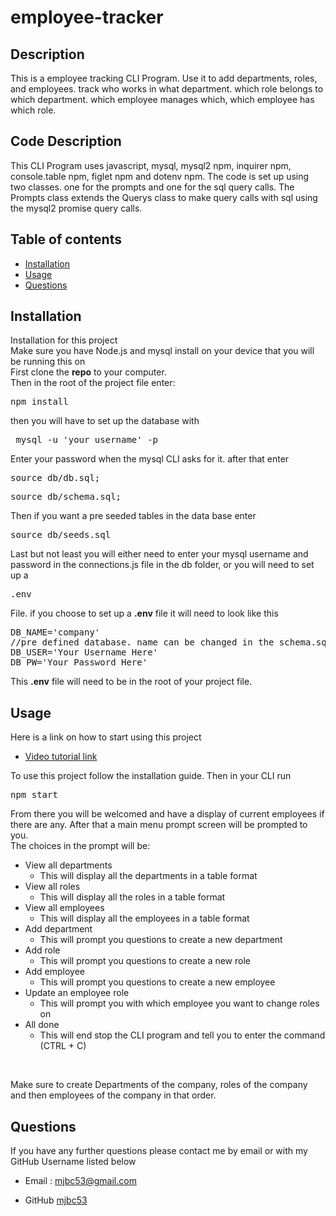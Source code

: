 # employee-tracker

## Description
This is a employee tracking CLI Program. Use it to add departments, roles, and
employees. track who works in what department. which role belongs to which 
department. which employee manages which, which employee has which role.


## Code Description
This CLI Program uses javascript, mysql, mysql2 npm, inquirer npm, console.table
npm, figlet npm and dotenv npm. The code is set up using two classes. one for
the prompts and one for the sql query calls. The Prompts class extends the
Querys class to make query calls with sql using the mysql2 promise query calls.


## Table of contents 
* [Installation](#installation)
* [Usage](#usage)
* [Questions](#questions)

## Installation
Installation for this project<br/>
Make sure you have Node.js and mysql install on your device that you will be running
this on <br/>
First clone the <strong>repo</strong> to your computer.<br/>
Then in the root of the project file enter:<br/>
<pre>npm install</pre>
then you will have to set up the database with 
<pre> mysql -u 'your username' -p</pre>
Enter your password when the mysql CLI asks for it. after that enter
<pre>source db/db.sql;</pre>
<pre>source db/schema.sql;</pre>
Then if you want a pre seeded tables in the data base enter
<pre>source db/seeds.sql</pre>
Last but not least you will either need to enter your mysql username and
password in the connections.js file in the db folder, or you will need to set up
a 
<pre>.env</pre>
File. if you choose to set up a <strong>.env</strong> file it will need to look like this
<pre>DB_NAME='company' 
//pre defined database. name can be changed in the schema.sql file
DB_USER='Your Username Here'
DB_PW='Your Password Here'</pre>
This <strong>.env</strong> file will need to be in the root of your project
file.


## Usage 
Here is a link on how to start using this project
* [Video tutorial link](https://watch.screencastify.com/v/pA8DcxwpXZAx0jdr1WLw)

To use this project follow the installation guide.
Then in your CLI run 
<pre>npm start</pre>
From there you will be welcomed and have a display of current employees if there
are any. After that a main menu prompt screen will be prompted to you.
<br/>
The choices in the prompt will be:
* View all departments
  * This will display all the departments in a table format
* View all roles
  * This will display all the roles in a table format
* View all employees
  * This will display all the employees in a table format
* Add department
  * This will prompt you questions to create a new department
* Add role
  * This will prompt you questions to create a new role
* Add employee
  * This will prompt you questions to create a new employee
* Update an employee role
  * This will prompt you with which employee you want to change roles on
* All done
  * This will end stop the CLI program and tell you to enter the command 
  (CTRL + C)

<br/>

Make sure to create Departments of the company, roles of the company and then 
employees of the company in that order. 

## Questions
If you have any further questions please contact me by email or with my GitHub Username listed below

* Email : mjbc53@gmail.com

* GitHub [mjbc53](https://github.com/mjbc53) 
